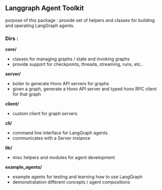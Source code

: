 ## Langgraph Agent Toolkit

purpose of this package : provide set of helpers and classes for building and
operating LangGraph agents.

### Dirs :

**core/**

- classes for managing graphs / state and invoking graphs
- provide support for checkpoints, threads, streaming, runs, etc..

**server/**

- boiler to generate Hono API servers for graphs
- given a graph, generate a Hono API server and typed hono RPC client for that
  graph

**client/**

- custom client for graph servers

**cli/**

- command line interface for LangGraph agents
- communicates with a Server instance

**lib/**

- misc helpers and modules for agent development

****example_agents**/**

- example agents for testing and learning how to use LangGraph
- demonstratation different concepts / agent compositions
